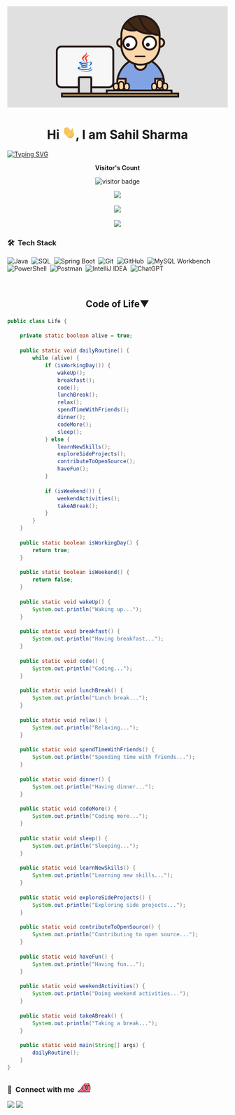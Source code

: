 <p align="center">
  <img src="https://github.com/Sahil-me/Sahil-me/blob/main/New.gif?raw=true" width="700">
</p>
<h1 align="center">Hi <img src="https://github.com/Sahil-me/Sahil-me/blob/main/Hi.gif?raw=true" width="30px" height="30px">, I am Sahil Sharma</h1>

[![Typing SVG](https://readme-typing-svg.demolab.com?font=Fira+Code&weight=800&size=45&duration=4994&pause=992&center=true&vCenter=true&width=1600&lines=Aspiring+Software+Developer;Expertise+in+Backend+Development)](https://git.io/typing-svg)




<p align="center"><b>Visitor's Count</b></p>
<p align="center"><img src="https://profile-counter.glitch.me/Sahil-me/count.svg" alt="visitor badge"/></p>
<p align="center"><img src="https://github-readme-stats.vercel.app/api/top-langs/?username=Sahil-me&layout=compact&hide=TSQL&theme=chartreuse-dark&v=1"></p>
<p align="center" ><img src="https://github-readme-stats.vercel.app/api?username=Sahil-me&count_private=true&show_icons=true&theme=chartreuse-dark&include_all_commits=true" width="400"></p> 
<p align="center" ><img src="https://github-readme-streak-stats.herokuapp.com/?user=Sahil-me&theme=chartreuse-dark"></p>

### 🛠 &nbsp;Tech Stack

![Java](https://img.shields.io/badge/-Java-05122A?style=flat&logo=openjdk&logoColor=FFA518)&nbsp;
![SQL](https://img.shields.io/badge/-SQL-05122A?style=flat&logo=MySQL&logoColor=4479A1)&nbsp;
![Spring Boot](https://img.shields.io/badge/-SpringBoot-05122A?style=flat&logo=springboot&logoColor=6DB33F)&nbsp;
![Git](https://img.shields.io/badge/-Git-05122A?style=flat&logo=git)&nbsp;
![GitHub](https://img.shields.io/badge/-GitHub-05122A?style=flat&logo=github)&nbsp;
![MySQL Workbench](https://img.shields.io/badge/-MySQL%20Workbench-05122A?style=flat&logo=mysql&logoColor=4479A1)&nbsp;
![PowerShell](https://img.shields.io/badge/-PowerShell-05122A?style=flat&logo=powershell&logoColor=5391FE)&nbsp;
![Postman](https://img.shields.io/badge/-Postman-05122A?style=flat&logo=postman&logoColor=FF6C37)&nbsp;
![IntelliJ IDEA](https://img.shields.io/badge/-IntelliJ%20IDEA-05122A?style=flat&logo=intellij-idea&logoColor=000000)&nbsp;
![ChatGPT](https://img.shields.io/badge/-ChatGPT-05122A?style=flat&logo=openai&logoColor=00A67E)&nbsp;

<br>
                  
<h2 align="center">
    <b>Code of Life&#9660;</b>
</h2>
  
```Java
public class Life {

    private static boolean alive = true;

    public static void dailyRoutine() {
        while (alive) {
            if (isWorkingDay()) {
                wakeUp();
                breakfast();
                code();
                lunchBreak();
                relax();
                spendTimeWithFriends();
                dinner();
                codeMore();
                sleep();
            } else {
                learnNewSkills();
                exploreSideProjects();
                contributeToOpenSource();
                haveFun();
            }

            if (isWeekend()) {
                weekendActivities();
                takeABreak();
            }
        }
    }

    public static boolean isWorkingDay() {
        return true; 
    }

    public static boolean isWeekend() {
        return false; 
    }

    public static void wakeUp() {
        System.out.println("Waking up...");
    }

    public static void breakfast() {
        System.out.println("Having breakfast...");
    }

    public static void code() {
        System.out.println("Coding...");
    }

    public static void lunchBreak() {
        System.out.println("Lunch break...");
    }

    public static void relax() {
        System.out.println("Relaxing...");
    }

    public static void spendTimeWithFriends() {
        System.out.println("Spending time with friends...");
    }

    public static void dinner() {
        System.out.println("Having dinner...");
    }

    public static void codeMore() {
        System.out.println("Coding more...");
    }

    public static void sleep() {
        System.out.println("Sleeping...");
    }

    public static void learnNewSkills() {
        System.out.println("Learning new skills...");
    }

    public static void exploreSideProjects() {
        System.out.println("Exploring side projects...");
    }

    public static void contributeToOpenSource() {
        System.out.println("Contributing to open source...");
    }

    public static void haveFun() {
        System.out.println("Having fun...");
    }

    public static void weekendActivities() {
        System.out.println("Doing weekend activities...");
    }

    public static void takeABreak() {
        System.out.println("Taking a break...");
    }

    public static void main(String[] args) {
        dailyRoutine();
    }
}
```

### :link: &nbsp;Connect with me  <img src="https://github.com/Sahil-me/Sahil-me/blob/main/asyncparrot.gif?raw=true">

<p align="left">
<!-- <a href="https://www.linkedin.com/in/sahil-me"><img src="https://img.shields.io/badge/-LinkedIn-0077B5?style=for-the-badge&logo=Linkedin&logoColor=white"/></a> -->
<a href="mailto:Sharmasahil201912@gmail.com"><img src="https://img.shields.io/badge/-Email-D14836?style=for-the-badge&logo=Gmail&logoColor=white"/></a>
<a href="https://t.me/mesahilsharma"><img src="https://img.shields.io/badge/-Telegram-0088cc?style=for-the-badge&logo=Telegram&logoColor=white"/></a>
<!-- <a href="https://leetcode.com/Sahil_Sharma_07/"><img src="https://img.shields.io/badge/-LeetCode-FFA116?style=for-the-badge&logo=LeetCode&logoColor=white"/></a> -->
<!-- <a href="https://x.com/sahil12_me"><img src="https://img.shields.io/badge/-X-000000?style=for-the-badge&logo=X&logoColor=white"/></a>
<a href="https://instagram.com/sahil12.me"><img src="https://img.shields.io/badge/-Instagram-E4405F?style=for-the-badge&logo=instagram&logoColor=white"/></a> -->
</p>
